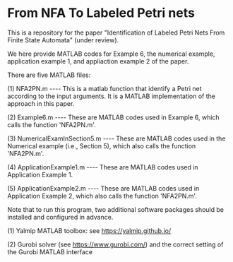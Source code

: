 # From NFA To Labeled Petri nets
This is a repository for the paper "Identification of Labeled Petri Nets From Finite State Automata" (under review).

We here provide MATLAB codes for Example 6, the numerical example, application example 1, and appliaction example 2 of the paper.

There are five MATLAB files:

(1) NFA2PN.m ---- This is a matlab function that identify a Petri net according to the input arguments. It is a MATLAB implementation of the approach in this paper.

(2) Example6.m ---- These are MATLAB codes used in Example 6, which calls the function 'NFA2PN.m'.

(3) NumericalExamInSection5.m ---- These are MATLAB codes used in the Numerical example (i.e., Section 5), which also calls the function 'NFA2PN.m'.

(4) ApplicationExample1.m ---- These are MATLAB codes used in Application Example 1.

(5) ApplicationExample2.m ---- These are MATLAB codes used in Application Example 2, which also calls the function 'NFA2PN.m'.


Note that to run this program, two additional software packages should be installed and configured in advance.

(1) Yalmip MATLAB toolbox: see https://yalmip.github.io/

(2) Gurobi solver (see https://www.gurobi.com/) and the correct setting of the Gurobi MATLAB interface
